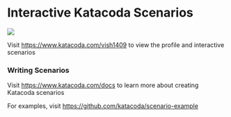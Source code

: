 # Interactive Katacoda Scenarios

[![](http://shields.katacoda.com/katacoda/vish1409/count.svg)](https://www.katacoda.com/vish1409 "Get your profile on Katacoda.com")

Visit https://www.katacoda.com/vish1409 to view the profile and interactive scenarios

### Writing Scenarios
Visit https://www.katacoda.com/docs to learn more about creating Katacoda scenarios

For examples, visit https://github.com/katacoda/scenario-example
